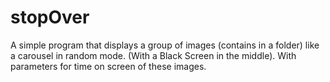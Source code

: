 # stopOver
A simple program that displays a group of images (contains in a folder) like a carousel in random mode. (With a Black Screen in the middle). With parameters for time on screen of these images. 

